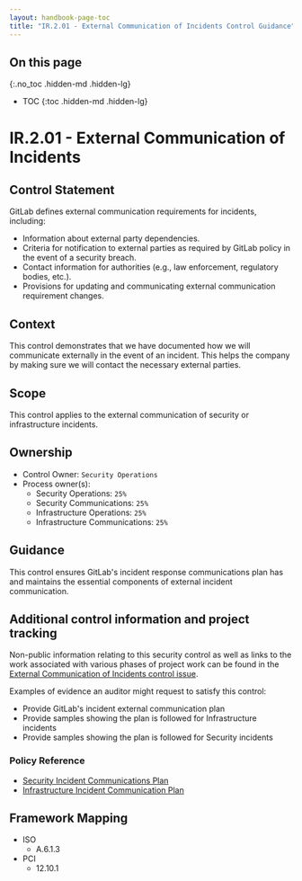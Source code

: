 ```yaml
---
layout: handbook-page-toc
title: "IR.2.01 - External Communication of Incidents Control Guidance"
---
```


## On this page
{:.no_toc .hidden-md .hidden-lg}

- TOC
{:toc .hidden-md .hidden-lg}

# IR.2.01 - External Communication of Incidents

## Control Statement

GitLab defines external communication requirements for incidents, including:

* Information about external party dependencies.
* Criteria for notification to external parties as required by GitLab policy in the event of a security breach.
* Contact information for authorities (e.g., law enforcement, regulatory bodies, etc.).
* Provisions for updating and communicating external communication requirement changes.

## Context

This control demonstrates that we have documented how we will communicate externally in the event of an incident.  This helps the company by making sure we will contact the necessary external parties.

## Scope

This control applies to the external communication of security or infrastructure incidents.

## Ownership

* Control Owner: `Security Operations`
* Process owner(s):
    * Security Operations: `25%`
    * Security Communications: `25%`
    * Infrastructure Operations: `25%`
    * Infrastructure Communications: `25%`

## Guidance

This control ensures GitLab's incident response communications plan has and maintains the essential components of external incident communication.

## Additional control information and project tracking

Non-public information relating to this security control as well as links to the work associated with various phases of project work can be found in the [External Communication of Incidents control issue](https://gitlab.com/gitlab-com/gl-security/security-assurance/sec-compliance/compliance/issues/842).

Examples of evidence an auditor might request to satisfy this control:

* Provide GitLab's incident external communication plan
* Provide samples showing the plan is followed for Infrastructure incidents
* Provide samples showing the plan is followed for Security incidents

### Policy Reference

* [Security Incident Communications Plan](/handbook/engineering/security/security-incident-communication-plan.html)
* [Infrastructure Incident Communication Plan](/handbook/engineering/infrastructure/incident-management/#communication)

## Framework Mapping

* ISO
  * A.6.1.3
* PCI
  * 12.10.1
